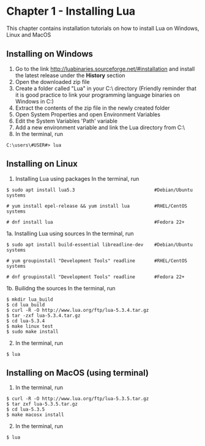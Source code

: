 # Chapter 1 - Installing Lua
This chapter contains installation tutorials on how to install Lua on Windows, Linux and MacOS

## Installing on Windows
1. Go to the link http://luabinaries.sourceforge.net/#installation and install the latest release under the **History** section
2. Open the downloaded zip file
3. Create a folder called "Lua" in your C:\ directory (Friendly reminder that it is good practice to link your programming language binaries on Windows in C:\)
4. Extract the contents of the zip file in the newly created folder
5. Open System Properties and open Environment Variables
6. Edit the System Variables 'Path' variable
7. Add a new environment variable and link the Lua directory from C:\
8. In the terminal, run
```
C:\users\#USER#> lua
```

## Installing on Linux
1. Installing Lua using packages
In the terminal, run
```
$ sudo apt install lua5.3                             #Debian/Ubuntu systems 
```
```
# yum install epel-release && yum install lua         #RHEL/CentOS systems 
```
```
# dnf install lua                                     #Fedora 22+
```
1a. Installing Lua using sources
In the terminal, run
```
$ sudo apt install build-essential libreadline-dev    #Debian/Ubuntu systems 
```
```
# yum groupinstall "Development Tools" readline       #RHEL/CentOS systems 
```
```
# dnf groupinstall "Development Tools" readline       #Fedora 22+
```
1b. Builidng the sources
In the terminal, run
```
$ mkdir lua_build
$ cd lua_build
$ curl -R -O http://www.lua.org/ftp/lua-5.3.4.tar.gz
$ tar -zxf lua-5.3.4.tar.gz
$ cd lua-5.3.4
$ make linux test
$ sudo make install
```
2. In the terminal, run
```
$ lua
```

## Installing on MacOS (using terminal)
1. In the terminal, run
```
$ curl -R -O http://www.lua.org/ftp/lua-5.3.5.tar.gz
$ tar zxf lua-5.3.5.tar.gz
$ cd lua-5.3.5
$ make macosx install
```
2. In the terminal, run
```
$ lua
```
